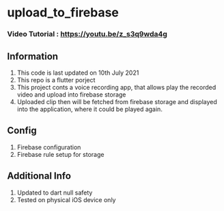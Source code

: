# upload_to_firebase

### Video Tutorial : https://youtu.be/z_s3q9wda4g

## Information

1. This code is last updated on 10th July 2021
2. This repo is a flutter porject
3. This project conts a voice recording app, that allows play the recorded video and upload into firebase storage
4. Uploaded clip then will be fetched from firebase storage and displayed into the application, where it could be played again.

## Config
1. Firebase configuration 
2. Firebase rule setup for storage

## Additional Info
1. Updated to dart null safety
2. Tested on physical iOS device only

